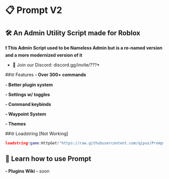 # 📋 Prompt V2
## 🛠️ An Admin Utility Script made for Roblox

**❗ This Admin Script used to be Nameless Admin but is a re-named version and a more modernized version of it**

* 💬 Join our Discord: discord.gg/invite/???*

##🌐 Features
**- Over 300+ commands**

**- Better plugin system**

**- Settings w/ toggles**

**- Command keybinds**

**- Waypoint System**

**- Themes**

##🌐 Loadstring [Not Working]

```lua
loadstring(game:HttpGet("https://raw.githubusercontent.com/qipus/Prompt/main/Main.lua"))()
```

## 🧠 Learn how to use Prompt
**- Plugins Wiki -** soon
